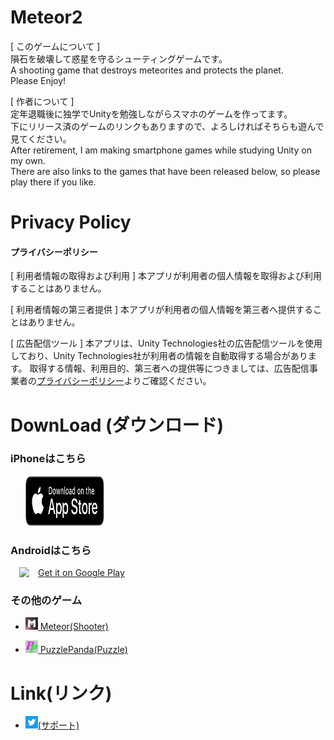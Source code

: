 # Meteor2
[ このゲームについて ] <Br>
隕石を破壊して惑星を守るシューティングゲームです。<Br>
A shooting game that destroys meteorites and protects the planet.<Br>
Please Enjoy!

[ 作者について ] <Br>
定年退職後に独学でUnityを勉強しながらスマホのゲームを作ってます。<Br>
下にリリース済のゲームのリンクもありますので、よろしければそちらも遊んで見てください。<Br>
After retirement, I am making smartphone games while studying Unity on my own.<Br>
There are also links to the games that have been released below, so please play there if you like.<Br>
  
# Privacy Policy
#### プライバシーポリシー

[ 利用者情報の取得および利用 ]
本アプリが利用者の個人情報を取得および利用することはありません。 

[ 利用者情報の第三者提供 ] 
本アプリが利用者の個人情報を第三者へ提供することはありません。 

[ 広告配信ツール ] 
本アプリは、Unity Technologies社の広告配信ツールを使用しており、Unity Technologies社が利用者の情報を自動取得する場合があります。 取得する情報、利用目的、第三者への提供等につきましては、広告配信事業者の<a href= "https://unity3d.com/legal/privacy-policy" >プライバシーポリシー</a>よりご確認ください。

# DownLoad (ダウンロード)
### iPhoneはこちら
<p style="text-indent:1.7em;"><a href='https://apps.apple.com/us/app/lunalanding/id1619046792'><img src="https://github.com/Risono/risono.github.io/blob/main/image/Download_on_the_App_Store_Badge_US-UK_RGB_blk_092917.svg?raw=true" alt="Download on the AppStore" width='126px' height='80px'></a></p> 

### Androidはこちら
<p style="text-indent:1em;"><a href='https://play.google.com/store/apps/details?id=com.DefaultCompany.LunaLanding'><img alt='Get it on Google Play' src='https://play.google.com/intl/us-en/badges/static/images/badges/en_badge_web_generic.png' width='148px' height='70px'/></a></p> 

### その他のゲーム

* <a href="https://risono.github.io/Meteor-project"><img src="https://github.com/Risono/PuzzlePanda-project/blob/main/image/meteoricon84x84.png?raw=true" alt="Meteor" width="20" height="20"> Meteor(Shooter)</a> 

* <a href="https://risono.github.io/PuzzlePanda-project"><img src="https://github.com/Risono/PuzzlePanda-project/blob/main/image/PuzzlePanda84x84.png?raw=true" alt="Meteor" width="20" height="20"> PuzzlePanda(Puzzle)</a>

# Link(リンク)
* <a href="https://twitter.com/daikuya_ri"><img src="https://github.com/Risono/PuzzlePanda-project/blob/main/image/Twitter%20social%20icons%20-%20square%20-%20blue.png?raw=true" alt="Twitter" width="20" height="20">(サポート)</a>   
